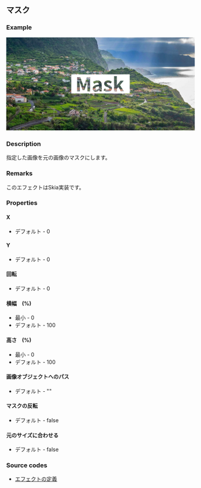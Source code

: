## マスク

### Example

![](https://github.com/b-editor/BEditor/raw/main/docs/example/mask.jpg)

### Description

指定した画像を元の画像のマスクにします。

### Remarks

このエフェクトはSkia実装です。

### Properties

#### X

* デフォルト - 0

#### Y

* デフォルト - 0

#### 回転

* デフォルト - 0

#### 横幅　(%)

* 最小 - 0
* デフォルト - 100

#### 高さ　(%)

* 最小 - 0
* デフォルト - 100

#### 画像オブジェクトへのパス

* デフォルト - ""

#### マスクの反転

* デフォルト - false

#### 元のサイズに合わせる

* デフォルト - false

### Source codes

* [エフェクトの定義](https://github.com/b-editor/BEditor/blob/main/src/BEditor.Primitive/Effects/PrimitiveImages/Mask.cs)